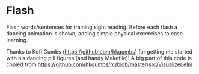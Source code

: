 # Flash

Flash words/sentences for training sight reading. Before each flash a dancing animation is shown, adding simple physical excercises to ease learning.

Thanks to Kofi Gumbs (https://github.com/hkgumbs) for getting me started with his dancing pill figures (and handy Makefile)!
A big part of this code is copied from https://github.com/hkgumbs/rc/blob/master/src/Visualizer.elm 
